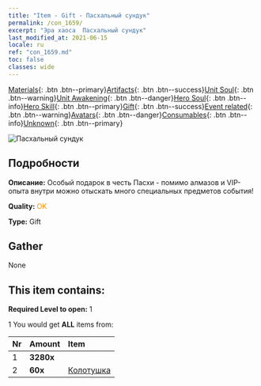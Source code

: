 ```yaml
---
title: "Item - Gift - Пасхальный сундук"
permalink: /con_1659/
excerpt: "Эра хаоса  Пасхальный сундук"
last_modified_at: 2021-06-15
locale: ru
ref: "con_1659.md"
toc: false
classes: wide
---
```

 [Materials](/ItemsRU/){: .btn .btn--primary}[Artifacts](/ItemsRU/Artifacts/){: .btn .btn--success}[Unit Soul](/ItemsRU/UnitSoul/){: .btn .btn--warning}[Unit Awakening](/ItemsRU/UnitAwakening/){: .btn .btn--danger}[Hero Soul](/ItemsRU/HeroSoul/){: .btn .btn--info}[Hero Skill](/ItemsRU/HeroSkill/){: .btn .btn--primary}[Gift](/ItemsRU/Gift/){: .btn .btn--success}[Event related](/ItemsRU/Events/){: .btn .btn--warning}[Avatars](/ItemsRU/Avatars/){: .btn .btn--danger}[Consumables](/ItemsRU/Consumables/){: .btn .btn--info}[Unknown](/ItemsRU/Unknown/){: .btn .btn--primary}

 ![Пасхальный сундук](/images/t/i_907275.png)

## Подробности
 **Описание:** Особый подарок в честь Пасхи - помимо алмазов и VIP-опыта внутри можно отыскать много специальных предметов события!

 **Quality:** <span style="color: #FF8C00">OK</span>

 **Type:** Gift

## Gather

  None

## This item contains:

 **Required Level to open:** 1

 1 You would get **ALL** items  from:

  | Nr | Amount |     Item    |
  |:---|:-------|:------------|
  | 1 |  **3280x** | <i class="fas fa-gem"/> |  | 
  | 2 |  **60x** | [Колотушка](/ItemsRU/con_538/) |  | 

